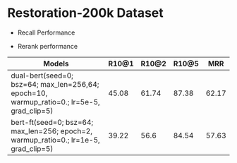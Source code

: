 # Restoration-200k Dataset

* Recall Performance

* Rerank performance

| Models             | R10@1 | R10@2 | R10@5 | MRR   |
| ------------------ | ----- | ----- | ----- | ----- |
| dual-bert(seed=0; bsz=64; max_len=256,64; epoch=10, warmup_ratio=0.; lr=5e-5, grad_clip=5)      | 45.08 | 61.74 | 87.38 | 62.17 |
| bert-ft(seed=0; bsz=64; max_len=256; epoch=2, warmup_ratio=0.; lr=1e-5, grad_clip=5)            | 39.22 | 56.6 | 84.54 | 57.63 |
